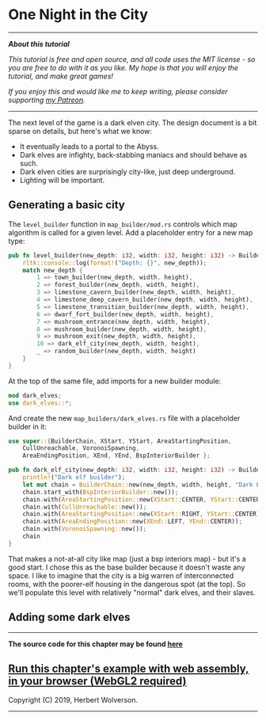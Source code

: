 # One Night in the City

---

***About this tutorial***

*This tutorial is free and open source, and all code uses the MIT license - so you are free to do with it as you like. My hope is that you will enjoy the tutorial, and make great games!*

*If you enjoy this and would like me to keep writing, please consider supporting [my Patreon](https://www.patreon.com/blackfuture).*

---

The next level of the game is a dark elven city. The design document is a bit sparse on details, but here's what we know:

* It eventually leads to a portal to the Abyss.
* Dark elves are infighty, back-stabbing maniacs and should behave as such.
* Dark elven cities are surprisingly city-like, just deep underground.
* Lighting will be important.

## Generating a basic city

The `level_builder` function in `map_builder/mod.rs` controls which map algorithm is called for a given level. Add a placeholder entry for a new map type:

```rust
pub fn level_builder(new_depth: i32, width: i32, height: i32) -> BuilderChain {
    rltk::console::log(format!("Depth: {}", new_depth));
    match new_depth {
        1 => town_builder(new_depth, width, height),
        2 => forest_builder(new_depth, width, height),
        3 => limestone_cavern_builder(new_depth, width, height),
        4 => limestone_deep_cavern_builder(new_depth, width, height),
        5 => limestone_transition_builder(new_depth, width, height),
        6 => dwarf_fort_builder(new_depth, width, height),
        7 => mushroom_entrance(new_depth, width, height),
        8 => mushroom_builder(new_depth, width, height),
        9 => mushroom_exit(new_depth, width, height),
        10 => dark_elf_city(new_depth, width, height),
        _ => random_builder(new_depth, width, height)
    }
}
```

At the top of the same file, add imports for a new builder module:

```rust
mod dark_elves;
use dark_elves::*;
```

And create the new `map_builders/dark_elves.rs` file with a placeholder builder in it:

```rust
use super::{BuilderChain, XStart, YStart, AreaStartingPosition, 
    CullUnreachable, VoronoiSpawning,
    AreaEndingPosition, XEnd, YEnd, BspInteriorBuilder };

pub fn dark_elf_city(new_depth: i32, width: i32, height: i32) -> BuilderChain {
    println!("Dark elf builder");
    let mut chain = BuilderChain::new(new_depth, width, height, "Dark Elven City");
    chain.start_with(BspInteriorBuilder::new());
    chain.with(AreaStartingPosition::new(XStart::CENTER, YStart::CENTER));
    chain.with(CullUnreachable::new());
    chain.with(AreaStartingPosition::new(XStart::RIGHT, YStart::CENTER));
    chain.with(AreaEndingPosition::new(XEnd::LEFT, YEnd::CENTER));
    chain.with(VoronoiSpawning::new());
    chain
}
```

That makes a not-at-all city like map (just a bsp interiors map) - but it's a good start. I chose this as the base builder because it doesn't waste any space. I like to imagine that the city is a big warren of interconnected rooms, with the poorer-elf housing in the dangerous spot (at the top). So we'll populate this level with relatively "normal" dark elves, and their slaves.

## Adding some dark elves



---

**The source code for this chapter may be found [here](https://github.com/thebracket/rustrogueliketutorial/tree/master/chapter-74-darkcity)**


[Run this chapter's example with web assembly, in your browser (WebGL2 required)](https://bfnightly.bracketproductions.com/rustbook/wasm/chapter-74-darkcity)
---

Copyright (C) 2019, Herbert Wolverson.

---